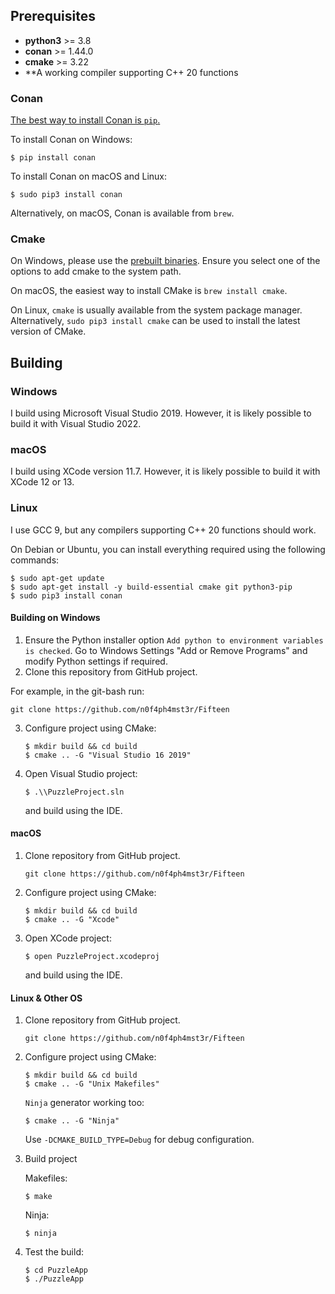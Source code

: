 ## Prerequisites

* **python3** >= 3.8
* **conan** >= 1.44.0
* **cmake** >= 3.22
* **A working compiler supporting C++ 20 functions

### Conan

[The best way to install Conan is `pip`.](https://docs.conan.io/en/latest/installation.html)

To install Conan on Windows:

    $ pip install conan

To install Conan on macOS and Linux:

    $ sudo pip3 install conan

Alternatively, on macOS, Conan is available from `brew`.

### Cmake

On Windows, please use the [prebuilt binaries](https://cmake.org/download/). Ensure you select one of the options to add cmake to the system path.

On macOS, the easiest way to install CMake is `brew install cmake`.

On Linux, `cmake` is usually available from the system package manager. Alternatively, `sudo pip3 install cmake` can be used to install the latest version of CMake.

## Building

### Windows
I build using Microsoft Visual Studio 2019. However, it is likely possible to build it with Visual Studio 2022.

### macOS
I build using XCode version 11.7. However, it is likely possible to build it with XCode 12 or 13.

### Linux

I use GCC 9, but any compilers supporting C++ 20 functions should work.

On Debian or Ubuntu, you can install everything required using the following commands:

    $ sudo apt-get update
    $ sudo apt-get install -y build-essential cmake git python3-pip
    $ sudo pip3 install conan
	
#### Building on Windows

1. Ensure the Python installer option `Add python to environment variables is checked`. Go to Windows Settings "Add or Remove Programs" and modify Python settings if required.
2. Clone this repository from GitHub project.

For example, in the git-bash run:

    git clone https://github.com/n0f4ph4mst3r/Fifteen

3. Configure project using CMake:

       $ mkdir build && cd build
       $ cmake .. -G "Visual Studio 16 2019"
    
4. Open Visual Studio project:

       $ .\\PuzzleProject.sln
    
    and build using the IDE.
	   

#### macOS

1. Clone repository from GitHub project.

       git clone https://github.com/n0f4ph4mst3r/Fifteen

2. Configure project using CMake:

       $ mkdir build && cd build
       $ cmake .. -G "Xcode"
    
3. Open XCode project:

       $ open PuzzleProject.xcodeproj
    
    and build using the IDE.

#### Linux & Other OS

1. Clone repository from GitHub project.

       git clone https://github.com/n0f4ph4mst3r/Fifteen
    
2. Configure project using CMake:

       $ mkdir build && cd build
       $ cmake .. -G "Unix Makefiles" 
	   
   `Ninja` generator working too:

       $ cmake .. -G "Ninja" 
	   
	Use `-DCMAKE_BUILD_TYPE=Debug` for debug configuration.
  
3. Build project
   
   Makefiles:

       $ make
	   
   Ninja:
   
	   $ ninja
    
4. Test the build:

       $ cd PuzzleApp
       $ ./PuzzleApp